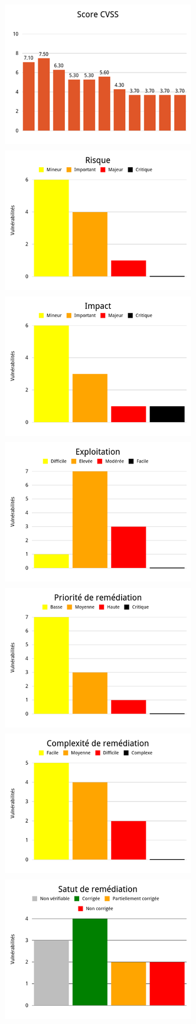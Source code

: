 ![](out/CVSSscore.fr.png)

![](out/risk.fr.png)

![](out/impact.fr.png)

![](out/exploitation.fr.png)

![](out/remediationPriority.fr.png)

![](out/remediationComplexity.fr.png)

![](out/remediationStatus.fr.png)